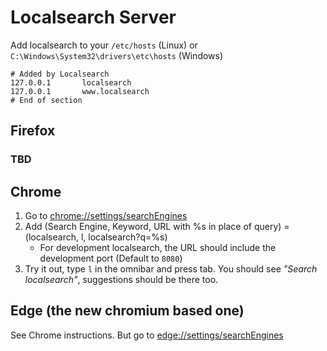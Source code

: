 # Localsearch Server

Add localsearch to your `/etc/hosts` (Linux) or `C:\Windows\System32\drivers\etc\hosts` (Windows)

```
# Added by Localsearch
127.0.0.1       localsearch
127.0.0.1       www.localsearch
# End of section
```

## Firefox

### TBD

## Chrome

1. Go to [chrome://settings/searchEngines](chrome://settings/searchEngines)
2. Add (Search Engine, Keyword, URL with %s in place of query) = (localsearch, l, localsearch?q=%s)
    - For development localsearch, the URL should include the development port (Default to `8080`) 
3. Try it out, type `l` in the omnibar and press tab. You should see *"Search localsearch"*, suggestions should be there too.

## Edge (the new chromium based one)

See Chrome instructions. But go to [edge://settings/searchEngines](edge://settings/searchEngines)
